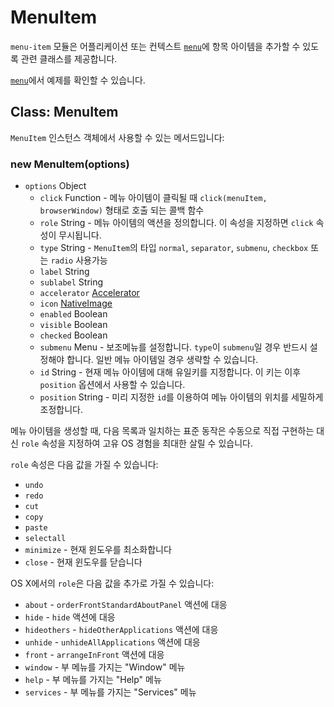 ﻿# MenuItem

`menu-item` 모듈은 어플리케이션 또는 컨텍스트 [`menu`](menu.md)에 항목 아이템을
추가할 수 있도록 관련 클래스를 제공합니다.

[`menu`](menu.md)에서 예제를 확인할 수 있습니다.

## Class: MenuItem

`MenuItem` 인스턴스 객체에서 사용할 수 있는 메서드입니다:

### new MenuItem(options)

* `options` Object
  * `click` Function - 메뉴 아이템이 클릭될 때 `click(menuItem, browserWindow)`
    형태로 호출 되는 콜백 함수
  * `role` String - 메뉴 아이템의 액션을 정의합니다. 이 속성을 지정하면 `click`
    속성이 무시됩니다.
  * `type` String - `MenuItem`의 타입 `normal`, `separator`, `submenu`,
    `checkbox` 또는 `radio` 사용가능
  * `label` String
  * `sublabel` String
  * `accelerator` [Accelerator](accelerator.md)
  * `icon` [NativeImage](native-image.md)
  * `enabled` Boolean
  * `visible` Boolean
  * `checked` Boolean
  * `submenu` Menu - 보조메뉴를 설정합니다. `type`이 `submenu`일 경우 반드시
    설정해야 합니다. 일반 메뉴 아이템일 경우 생략할 수 있습니다.     
  * `id` String - 현재 메뉴 아이템에 대해 유일키를 지정합니다. 이 키는 이후
    `position` 옵션에서 사용할 수 있습니다.
  * `position` String - 미리 지정한 `id`를 이용하여 메뉴 아이템의 위치를 세밀하게
    조정합니다.

메뉴 아이템을 생성할 때, 다음 목록과 일치하는 표준 동작은 수동으로 직접 구현하는 대신
`role` 속성을 지정하여 고유 OS 경험을 최대한 살릴 수 있습니다.

`role` 속성은 다음 값을 가질 수 있습니다:

* `undo`
* `redo`
* `cut`
* `copy`
* `paste`
* `selectall`
* `minimize` - 현재 윈도우를 최소화합니다
* `close` - 현재 윈도우를 닫습니다

OS X에서의 `role`은 다음 값을 추가로 가질 수 있습니다:

* `about` - `orderFrontStandardAboutPanel` 액션에 대응
* `hide` - `hide` 액션에 대응
* `hideothers` - `hideOtherApplications` 액션에 대응
* `unhide` - `unhideAllApplications` 액션에 대응
* `front` - `arrangeInFront` 액션에 대응
* `window` - 부 메뉴를 가지는 "Window" 메뉴
* `help` - 부 메뉴를 가지는 "Help" 메뉴
* `services` - 부 메뉴를 가지는 "Services" 메뉴
